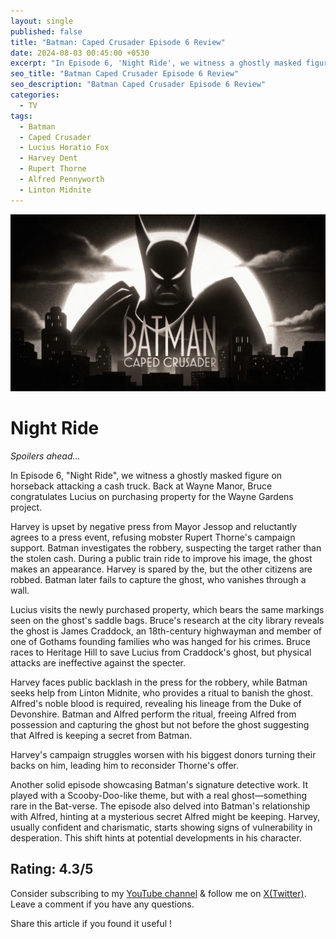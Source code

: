 ```yaml
---
layout: single
published: false
title: "Batman: Caped Crusader Episode 6 Review"
date: 2024-08-03 00:45:00 +0530
excerpt: "In Episode 6, 'Night Ride', we witness a ghostly masked figure on horseback attacking a cash truck. "
seo_title: "Batman Caped Crusader Episode 6 Review"
seo_description: "Batman Caped Crusader Episode 6 Review"
categories:
  - TV
tags:
  - Batman
  - Caped Crusader
  - Lucius Horatio Fox
  - Harvey Dent
  - Rupert Thorne
  - Alfred Pennyworth
  - Linton Midnite
---
```


![image](/assets/images/batman-caped-crusader/batman-cc.png)

# Night Ride

*Spoilers ahead...*  

In Episode 6, "Night Ride", we witness a ghostly masked figure on horseback attacking a cash truck. Back at Wayne Manor, Bruce congratulates Lucius on purchasing property for the Wayne Gardens project.

Harvey is upset by negative press from Mayor Jessop and reluctantly agrees to a press event, refusing mobster Rupert Thorne's campaign support. Batman investigates the robbery, suspecting the target rather than the stolen cash. During a public train ride to improve his image, the ghost makes an appearance. Harvey is spared by the, but the other citizens are robbed. Batman later fails to capture the ghost, who vanishes through a wall.

Lucius visits the newly purchased property, which bears the same markings seen on the ghost's saddle bags. Bruce's research at the city library reveals the ghost is James Craddock, an 18th-century highwayman and member of one of Gothams founding families who was hanged for his crimes. Bruce races to Heritage Hill to save Lucius from Craddock's ghost, but physical attacks are ineffective against the specter.

Harvey faces public backlash in the press for the robbery, while Batman seeks help from Linton Midnite, who provides a ritual to banish the ghost. Alfred's noble blood is required, revealing his lineage from the Duke of Devonshire. Batman and Alfred perform the ritual, freeing Alfred from possession and capturing the ghost but not before the ghost suggesting that Alfred is keeping a secret from Batman.

Harvey's campaign struggles worsen with his biggest donors turning their backs on him, leading him to reconsider Thorne's offer.

Another solid episode showcasing Batman's signature detective work. It played with a Scooby-Doo-like theme, but with a real ghost—something rare in the Bat-verse. The episode also delved into Batman's relationship with Alfred, hinting at a mysterious secret Alfred might be keeping. Harvey, usually confident and charismatic, starts showing signs of vulnerability in desperation. This shift hints at potential developments in his character.

Rating: 4.3/5
---
Consider subscribing to my [YouTube channel](https://www.youtube.com/@swiftodyssey?sub_confirmation=1) & follow me on [X(Twitter)](https://twitter.com/swift_odyssey). Leave a comment if you have any questions. 

Share this article if you found it useful !
